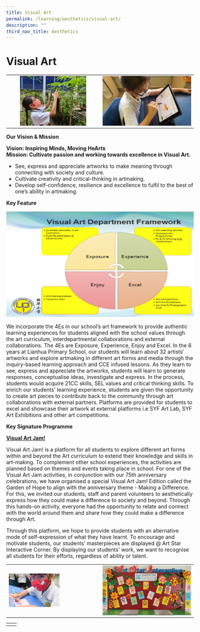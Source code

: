```yaml
---
title: Visual Art
permalink: /learning/aesthetics/visual-art/
description: ""
third_nav_title: Aesthetics
---
```

# Visual Art

|   |   |
|:---:|:---:|
| <img src="/images/Learning/Visual%20Art/Digital%20Media-%20P1%20student%20at%20Edible%20Garden.jpg" style="width:75%">  |  ![](/images/Learning/Visual%20Art/Main%20Photo%202-%20drawing%20activity%20infused%20with%20ICT%20.jpg) |

**Our Vision & Mission**

**Vision: Inspiring Minds, Moving HeArts**   
**Mission: Cultivate passion and working towards excellence in Visual Art.**

*   See, express and appreciate artworks to make meaning through connecting with society and culture.
*   Cultivate creativity and critical-thinking in artmaking.
*   Develop self-confidence, resilience and excellence to fulfil to the best of one’s ability in artmaking.

**Key Feature**

![](/images/Learning/Visual%20Art/Art%20framework.jpg)

We incorporate the 4Es in our school’s art framework to provide authentic learning experiences for students aligned with the school values through the art curriculum, interdepartmental collaborations and external collaborations. The 4Es are Exposure, Experience, Enjoy and Excel. In the 6 years at Lianhua Primary School, our students will learn about 32 artists’ artworks and explore artmaking in different art forms and media through the inquiry-based learning approach and CCE infused lessons. As they learn to see, express and appreciate the artworks, students will learn to generate responses, conceptualise ideas, investigate and express. In the process, students would acquire 21CC skills, SEL values and critical thinking skills. To enrich our students’ learning experience, students are given the opportunity to create art pieces to contribute back to the community through art collaborations with external partners. Platforms are provided for students to excel and showcase their artwork at external platforms i.e SYF Art Lab, SYF Art Exhibitions and other art competitions.

**Key Signature Programme**

**<u>Visual Art Jam!</u>**


Visual Art Jam! is a platform for all students to explore different art forms within and beyond the Art curriculum to extend their knowledge and skills in art-making. To complement other school experiences, the activities are planned based on themes and events taking place in school. For one of the Visual Art Jam activities, in conjunction with our 75th anniversary celebrations, we have organised a special Visual Art Jam! Edition called the Garden of Hope to align with the anniversary theme - Making a Difference. For this, we invited our students, staff and parent volunteers to aesthetically express how they could make a difference to society and beyond. Through this hands-on activity, everyone had the opportunity to relate and connect with the world around them and share how they could make a difference through Art.

  

Through this platform, we hope to provide students with an alternative mode of self-expression of what they have learnt. To encourage and motivate students, our students’ masterpieces are displayed @ Art Star Interactive Corner. By displaying our students’ work, we want to recognise all students for their efforts, regardless of ability or talent.

|   |   |
|---|---|
| <img src="/images/Learning/Visual%20Art/Visual%20Art%20Jam-%20International%20Friendship%20Day%20Student%20at%20work.jpg" style="width:57%"> |  ![](/images/Learning/Visual%20Art/Visual%20Art%20Jam-%20Garden%20of%20Hope%20display.jpg) |

|   |   |
|---|---|
|   |   |